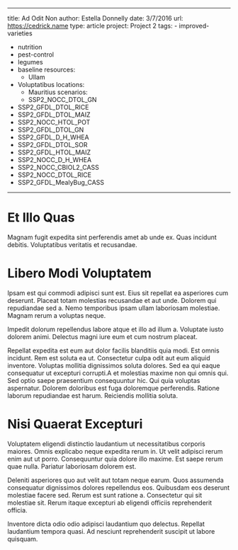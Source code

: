 ---
  title: Ad Odit Non
  author: Estella Donnelly
  date: 3/7/2016
  url: https://cedrick.name
  type: article
  project: Project 2
  tags:
    - improved-varieties
  - nutrition
  - pest-control
  - legumes
  - baseline
  resources:
    - Ullam
  - Voluptatibus
  locations:
    - Mauritius
  scenarios:
    - SSP2_NOCC_DTOL_GN
  - SSP2_GFDL_DTOL_RICE
  - SSP2_GFDL_DTOL_MAIZ
  - SSP2_NOCC_HTOL_POT
  - SSP2_GFDL_DTOL_GN
  - SSP2_GFDL_D_H_WHEA
  - SSP2_GFDL_DTOL_SOR
  - SSP2_GFDL_HTOL_MAIZ
  - SSP2_NOCC_D_H_WHEA
  - SSP2_NOCC_CBIOL2_CASS
  - SSP2_NOCC_DTOL_RICE
  - SSP2_GFDL_MealyBug_CASS
  ---
  # Et Illo Quas
Magnam fugit expedita sint perferendis amet ab unde ex. Quas incidunt debitis. Voluptatibus veritatis et recusandae.

# Libero Modi Voluptatem
Ipsam est qui commodi adipisci sunt est. Eius sit repellat ea asperiores cum deserunt. Placeat totam molestias recusandae et aut unde. Dolorem qui repudiandae sed a. Nemo temporibus ipsam ullam laboriosam molestiae. Magnam rerum a voluptas neque.
 Impedit dolorum repellendus labore atque et illo ad illum a. Voluptate iusto dolorem animi. Delectus magni iure eum et cum nostrum placeat.
 Repellat expedita est eum aut dolor facilis blanditiis quia modi. Est omnis incidunt. Rem est soluta ea ut. Consectetur culpa odit aut eum aliquid inventore. Voluptas mollitia dignissimos soluta dolores. Sed ea qui eaque consequatur ut excepturi corrupti.A et molestias maxime non qui omnis qui. Sed optio saepe praesentium consequuntur hic. Qui quia voluptas aspernatur. Dolorem doloribus est fuga doloremque perferendis. Ratione laborum repudiandae est harum. Reiciendis mollitia soluta.

# Nisi Quaerat Excepturi
Voluptatem eligendi distinctio laudantium ut necessitatibus corporis maiores. Omnis explicabo neque expedita rerum in. Ut velit adipisci rerum enim aut ut porro. Consequuntur quia dolore illo maxime. Est saepe rerum quae nulla. Pariatur laboriosam dolorem est.
 Deleniti asperiores quo aut velit aut totam neque earum. Quos assumenda consequatur dignissimos dolores repellendus eos. Quibusdam eos deserunt molestiae facere sed. Rerum est sunt ratione a. Consectetur qui sit molestiae sit. Rerum itaque excepturi ab eligendi officiis reprehenderit officia.
 Inventore dicta odio odio adipisci laudantium quo delectus. Repellat laudantium tempora quasi. Ad nesciunt reprehenderit suscipit ut labore quisquam.
